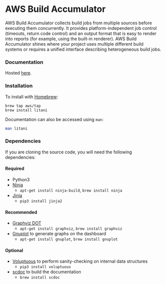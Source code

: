 AWS Build Accumulator
=

AWS Build Accumulator collects build jobs from multiple sources before executing them
concurrently. It provides platform-independent job control (timeouts,
return code control) and an output format that is easy to render into
reports (for example, using the built-in renderer).  AWS Build Accumulator
shines where your project uses multiple different build systems or requires
a unified interface describing heterogeneous build jobs.

### Documentation

Hosted [here](https://awslabs.github.io/aws-build-accumulator/).


### Installation

To install with [Homebrew](https://brew.sh):

```bashaaaa
brew tap aws/tap
brew install litani
```

Documentation can also be accessed using `man`:

```bash
man litani
```

### Dependencies

If you are cloning the source code, you will need the following dependencies:

#### Required

* Python3
* [Ninja](https://ninja-build.org/)
  * `apt-get install ninja-build`, `brew install ninja`
* [Jinja](https://jinja.palletsprojects.com/en/2.11.x/)
  * `pip3 install jinja2`

#### Recommended

* [Graphviz DOT](https://graphviz.org/)
  * `apt-get install graphviz`, `brew install graphviz`
* [Gnuplot](http://www.gnuplot.info/) to generate graphs on the dashboard
  * `apt-get install gnuplot`, `brew install gnuplot`

#### Optional

* [Voluptuous](https://pypi.org/project/voluptuous/) to perform
  sanity-checking on internal data structures
  * `pip3 install voluptuous`
* [scdoc](https://git.sr.ht/~sircmpwn/scdoc) to build the documentation
  * `brew install scdoc`
